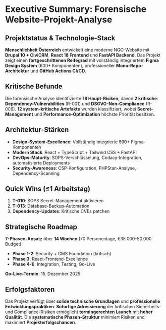 # Executive Summary: Forensische Website-Projekt-Analyse

## Projektstatus & Technologie-Stack

**Menschlichkeit Österreich** entwickelt eine moderne NGO-Website mit **Drupal 10 + CiviCRM**, **React 18 Frontend** und **FastAPI Backend**. Das Projekt zeigt einen **fortgeschrittenen Reifegrad** mit vollständig integriertem **Figma Design System** (600+ Komponenten), professioneller **Mono-Repo-Architektur** und **GitHub Actions CI/CD**.

## Kritische Befunde

Die forensische Analyse identifizierte **18 Haupt-Risiken**, davon **2 kritische**: **Dependency-Vulnerabilities** (R-001) und **DSGVO-Non-Compliance** (R-006). **12 system-kritische Artefakte** wurden klassifiziert, wobei **Secret-Management** und **Performance-Optimization** höchste Priorität besitzen.

## Architektur-Stärken

- **Design-System-Excellence**: Vollständig integrierte 600+ Figma-Komponenten
- **Modern Stack**: React + TypeScript + Tailwind CSS + FastAPI
- **DevOps-Maturity**: SOPS-Verschlüsselung, Codacy-Integration, automatisierte Deployments
- **Security-Awareness**: CSP-Konfiguration, PHPStan-Analyse, Dependency-Scanning

## Quick Wins (≤1 Arbeitstag)

1. **T-010**: SOPS Secret-Management aktivieren
2. **T-013**: Database-Backup-Automation
3. **Dependency-Updates**: Kritische CVEs patchen

## Strategische Roadmap

**7-Phasen-Ansatz** über **14 Wochen** (70 Personentage, €35.000-50.000 Budget):

- **Phase 1-2**: Security + CMS Foundation (kritisch)
- **Phase 3**: React-Frontend-Excellence
- **Phase 4-6**: Integration, Testing, Go-Live

**Go-Live-Termin**: 15. Dezember 2025

## Erfolgsfaktoren

Das Projekt verfügt über **solide technische Grundlagen** und **professionelle Entwicklungspraktiken**. **Sofortige Adressierung** der kritischen Sicherheits- und Compliance-Risiken ermöglicht **termingerechten Launch** mit **hoher Qualität**. Die **systematische Phasen-Struktur** minimiert Risiken und maximiert **Projekterfolgschancen**.
